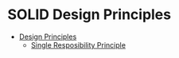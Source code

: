 # SOLID Design Principles

* [Design Principles](../design-patterns)
  * [Single Resposibility Principle](../design-patterns/SOLID-Design-Principles/Single-Responsibility-Principle(SRP)/src/com/srp/)

